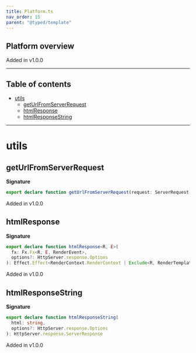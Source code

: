 ```yaml
---
title: Platform.ts
nav_order: 15
parent: "@typed/template"
---
```


## Platform overview

Added in v1.0.0

---

<h2 class="text-delta">Table of contents</h2>

- [utils](#utils)
  - [getUrlFromServerRequest](#geturlfromserverrequest)
  - [htmlResponse](#htmlresponse)
  - [htmlResponseString](#htmlresponsestring)

---

# utils

## getUrlFromServerRequest

**Signature**

```ts
export declare function getUrlFromServerRequest(request: ServerRequest): URL
```

Added in v1.0.0

## htmlResponse

**Signature**

```ts
export declare function htmlResponse<R, E>(
  fx: Fx.Fx<R, E, RenderEvent>,
  options?: HttpServer.response.Options
): Effect.Effect<RenderContext.RenderContext | Exclude<R, RenderTemplate>, E, HttpServer.response.ServerResponse>
```

Added in v1.0.0

## htmlResponseString

**Signature**

```ts
export declare function htmlResponseString(
  html: string,
  options?: HttpServer.response.Options
): HttpServer.response.ServerResponse
```

Added in v1.0.0
